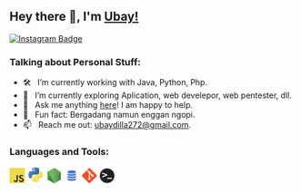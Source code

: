 ## Hey there 👋, I'm [Ubay!](https://github.com/AchmadIbnuUbaedillah)

[![Instagram Badge](https://img.shields.io/badge/-Instagram-e4405f?style=flat-square&logo=Instagram&logoColor=white)](https://instagram.com/bayulucent_/)

### Talking about Personal Stuff:

- 🛠 &nbsp; I’m currently working with Java, Python, Php.
- 🚀 &nbsp; I’m currently exploring Aplication, web develepor, web pentester, dll.
- 💬 &nbsp; Ask me anything [here](https://instagram.com/bayulucent_/)! I am happy to help.
- 👾 &nbsp; Fun fact: Bergadang namun enggan ngopi.
- 📫 &nbsp; Reach me out: ubaydilla272@gmail.com.

### Languages and Tools:

<code><img height="27" src="https://raw.githubusercontent.com/github/explore/80688e429a7d4ef2fca1e82350fe8e3517d3494d/topics/javascript/javascript.png" alt="javascript"></code>
<code><img height="30" src="https://raw.githubusercontent.com/github/explore/80688e429a7d4ef2fca1e82350fe8e3517d3494d/topics/python/python.png" alt="python"></code>
<code><img height="27" src="https://raw.githubusercontent.com/github/explore/80688e429a7d4ef2fca1e82350fe8e3517d3494d/topics/nodejs/nodejs.png" alt="nodejs"></code>
<code><img height="27" src="https://raw.githubusercontent.com/github/explore/80688e429a7d4ef2fca1e82350fe8e3517d3494d/topics/sql/sql.png" alt="sql"></code>
<code><img height="27" src="https://raw.githubusercontent.com/devicons/devicon/master/icons/git/git-original.svg" alt="git"></code>
<code><img height="27" src="https://raw.githubusercontent.com/github/explore/80688e429a7d4ef2fca1e82350fe8e3517d3494d/topics/terminal/terminal.png" alt="terminal"></code>
